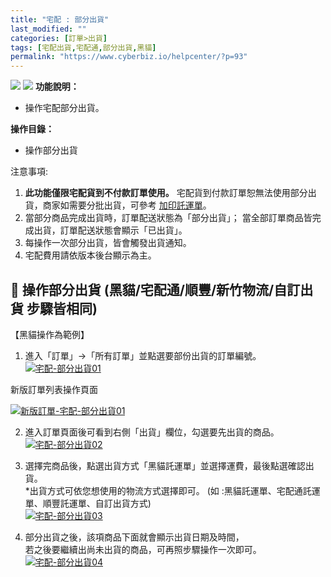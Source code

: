 ```yaml
---
title: "宅配 : 部分出貨"
last_modified: ""
categories: [訂單>出貨]
tags: [宅配出貨,宅配通,部分出貨,黑貓]
permalink: "https://www.cyberbiz.io/helpcenter/?p=93"
---
```


![](https://www.cyberbiz.io/helpcenter/wp-content/uploads/一般版3.png)
![](https://www.cyberbiz.io/helpcenter/wp-content/uploads/PLUS版3.png)
**功能說明：**  

* 操作宅配部分出貨。

**操作目錄：**

* 操作部分出貨

注意事項:  

1. **此功能僅限宅配貨到不付款訂單使用。** 宅配貨到付款訂單恕無法使用部分出貨，商家如需要分批出貨，可參考 [加印託運單](https://www.cyberbiz.io/support/?p=15891)。
2. 當部分商品完成出貨時，訂單配送狀態為「部分出貨」； 當全部訂單商品皆完成出貨，訂單配送狀態會顯示「已出貨」。
3. 每操作一次部分出貨，皆會觸發出貨通知。
4. 宅配費用請依版本後台顯示為主。



## 📌 操作部分出貨 (黑貓/宅配通/順豐/新竹物流/自訂出貨 步驟皆相同)



【黑貓操作為範例】

1. 進入「訂單」→「所有訂單」並點選要部份出貨的訂單編號。  
[![宅配-部分出貨01](https://www.cyberbiz.io/helpcenter/wp-content/uploads/宅配-部分出貨01.png)](https://www.cyberbiz.io/helpcenter/wp-content/uploads/宅配-部分出貨01.png)

新版訂單列表操作頁面

[![新版訂單-宅配-部分出貨01](https://www.cyberbiz.io/support/wp-content/uploads/新版訂單-宅配-部分出貨01.png)](https://www.cyberbiz.io/support/wp-content/uploads/新版訂單-宅配-部分出貨01.png)



2. 進入訂單頁面後可看到右側「出貨」欄位，勾選要先出貨的商品。  
[![宅配-部分出貨02](https://www.cyberbiz.io/helpcenter/wp-content/uploads/宅配-部分出貨02.png)](https://www.cyberbiz.io/helpcenter/wp-content/uploads/宅配-部分出貨02.png)



3. 選擇完商品後，點選出貨方式「黑貓託運單」並選擇運費，最後點選確認出貨。  
*出貨方式可依您想使用的物流方式選擇即可。 (如 :黑貓託運單、宅配通託運單、順豐託運單、自訂出貨方式)  
[![宅配-部分出貨03](https://www.cyberbiz.io/helpcenter/wp-content/uploads/宅配-部分出貨03.png)](https://www.cyberbiz.io/helpcenter/wp-content/uploads/宅配-部分出貨03.png)



4. 部分出貨之後，該項商品下面就會顯示出貨日期及時間，   
若之後要繼續出尚未出貨的商品，可再照步驟操作一次即可。  
[![宅配-部分出貨04](https://www.cyberbiz.io/helpcenter/wp-content/uploads/宅配-部分出貨04.png)](https://www.cyberbiz.io/helpcenter/wp-content/uploads/宅配-部分出貨04.png)



